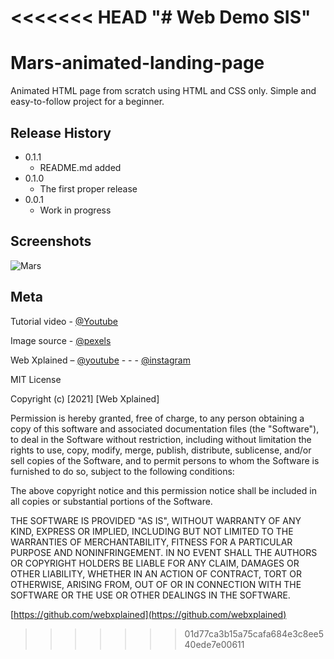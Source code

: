 <<<<<<< HEAD
"# Web Demo SIS" 
=======
# Mars-animated-landing-page
Animated HTML page from scratch using HTML and CSS only. Simple and easy-to-follow project for a beginner.

## Release History

* 0.1.1
    * README.md added
* 0.1.0
    * The first proper release
* 0.0.1
    * Work in progress


## Screenshots
![Mars](https://user-images.githubusercontent.com/83108798/121291536-0f620180-c906-11eb-9eed-255a5d8eda46.png)


## Meta

Tutorial video - [@Youtube](https://youtu.be/06SOVYKeMuY)

Image source - [@pexels](https://www.pexels.com)

Web Xplained – [@youtube](https://www.youtube.com/channel/UC4sWzrFzcFKCoGYj6PaIsDg?sub_confirmation=1) - - -
[@instagram](https://www.instagram.com/web.xplained/)

MIT License

Copyright (c) [2021] [Web Xplained]

Permission is hereby granted, free of charge, to any person obtaining a copy
of this software and associated documentation files (the "Software"), to deal
in the Software without restriction, including without limitation the rights
to use, copy, modify, merge, publish, distribute, sublicense, and/or sell
copies of the Software, and to permit persons to whom the Software is
furnished to do so, subject to the following conditions:

The above copyright notice and this permission notice shall be included in all
copies or substantial portions of the Software.

THE SOFTWARE IS PROVIDED "AS IS", WITHOUT WARRANTY OF ANY KIND, EXPRESS OR
IMPLIED, INCLUDING BUT NOT LIMITED TO THE WARRANTIES OF MERCHANTABILITY,
FITNESS FOR A PARTICULAR PURPOSE AND NONINFRINGEMENT. IN NO EVENT SHALL THE
AUTHORS OR COPYRIGHT HOLDERS BE LIABLE FOR ANY CLAIM, DAMAGES OR OTHER
LIABILITY, WHETHER IN AN ACTION OF CONTRACT, TORT OR OTHERWISE, ARISING FROM,
OUT OF OR IN CONNECTION WITH THE SOFTWARE OR THE USE OR OTHER DEALINGS IN THE
SOFTWARE.

[https://github.com/webxplained](https://github.com/webxplained)
>>>>>>> 01d77ca3b15a75cafa684e3c8ee540ede7e00611
